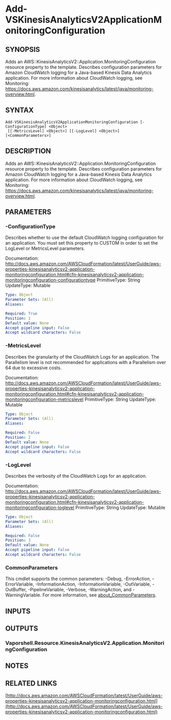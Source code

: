 # Add-VSKinesisAnalyticsV2ApplicationMonitoringConfiguration

## SYNOPSIS
Adds an AWS::KinesisAnalyticsV2::Application.MonitoringConfiguration resource property to the template.
Describes configuration parameters for Amazon CloudWatch logging for a Java-based Kinesis Data Analytics application.
For more information about CloudWatch logging, see Monitoring: https://docs.aws.amazon.com/kinesisanalytics/latest/java/monitoring-overview.html.

## SYNTAX

```
Add-VSKinesisAnalyticsV2ApplicationMonitoringConfiguration [-ConfigurationType] <Object>
 [[-MetricsLevel] <Object>] [[-LogLevel] <Object>] [<CommonParameters>]
```

## DESCRIPTION
Adds an AWS::KinesisAnalyticsV2::Application.MonitoringConfiguration resource property to the template.
Describes configuration parameters for Amazon CloudWatch logging for a Java-based Kinesis Data Analytics application.
For more information about CloudWatch logging, see Monitoring: https://docs.aws.amazon.com/kinesisanalytics/latest/java/monitoring-overview.html.

## PARAMETERS

### -ConfigurationType
Describes whether to use the default CloudWatch logging configuration for an application.
You must set this property to CUSTOM in order to set the LogLevel or MetricsLevel parameters.

Documentation: http://docs.aws.amazon.com/AWSCloudFormation/latest/UserGuide/aws-properties-kinesisanalyticsv2-application-monitoringconfiguration.html#cfn-kinesisanalyticsv2-application-monitoringconfiguration-configurationtype
PrimitiveType: String
UpdateType: Mutable

```yaml
Type: Object
Parameter Sets: (All)
Aliases:

Required: True
Position: 1
Default value: None
Accept pipeline input: False
Accept wildcard characters: False
```

### -MetricsLevel
Describes the granularity of the CloudWatch Logs for an application.
The Parallelism level is not recommended for applications with a Parallelism over 64 due to excessive costs.

Documentation: http://docs.aws.amazon.com/AWSCloudFormation/latest/UserGuide/aws-properties-kinesisanalyticsv2-application-monitoringconfiguration.html#cfn-kinesisanalyticsv2-application-monitoringconfiguration-metricslevel
PrimitiveType: String
UpdateType: Mutable

```yaml
Type: Object
Parameter Sets: (All)
Aliases:

Required: False
Position: 2
Default value: None
Accept pipeline input: False
Accept wildcard characters: False
```

### -LogLevel
Describes the verbosity of the CloudWatch Logs for an application.

Documentation: http://docs.aws.amazon.com/AWSCloudFormation/latest/UserGuide/aws-properties-kinesisanalyticsv2-application-monitoringconfiguration.html#cfn-kinesisanalyticsv2-application-monitoringconfiguration-loglevel
PrimitiveType: String
UpdateType: Mutable

```yaml
Type: Object
Parameter Sets: (All)
Aliases:

Required: False
Position: 3
Default value: None
Accept pipeline input: False
Accept wildcard characters: False
```

### CommonParameters
This cmdlet supports the common parameters: -Debug, -ErrorAction, -ErrorVariable, -InformationAction, -InformationVariable, -OutVariable, -OutBuffer, -PipelineVariable, -Verbose, -WarningAction, and -WarningVariable. For more information, see [about_CommonParameters](http://go.microsoft.com/fwlink/?LinkID=113216).

## INPUTS

## OUTPUTS

### Vaporshell.Resource.KinesisAnalyticsV2.Application.MonitoringConfiguration
## NOTES

## RELATED LINKS

[http://docs.aws.amazon.com/AWSCloudFormation/latest/UserGuide/aws-properties-kinesisanalyticsv2-application-monitoringconfiguration.html](http://docs.aws.amazon.com/AWSCloudFormation/latest/UserGuide/aws-properties-kinesisanalyticsv2-application-monitoringconfiguration.html)

